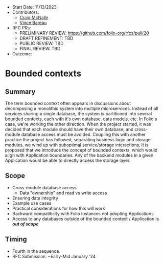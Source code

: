 * Start Date: 11/13/2023
* Contributors:
  * [Craig McNally](cmcnally@ebsco.com)
  * [Vince Bareau](vbareau@ebsco.com)
* RFC PRs:
  * PRELIMINARY REVIEW: https://github.com/folio-org/rfcs/pull/20
  * DRAFT REFINEMENT: TBD
  * PUBLIC REVIEW: TBD
  * FINAL REVIEW: TBD
* Outcome: 

# Bounded contexts

## Summary
The term bounded context often appears in discussions about decomposing a monolithic system into multiple microservices.  Instead of all services sharing a single database, the system is partitioned into several bounded contexts, each with it's own database, data models, etc.  In Folio's case, we're working the other direction.  When the project started, it was decided that each module should have their own database, and cross-module database access must be avoided.  Coupling this with another practice the project has followed, separating business logic and storage modules, we wind up with suboptimal service/storage interactions.  It is proposed that we introduce the concept of bounded contexts, which would align with Application boundaries.  Any of the backend modules in a given Application would be able to directly access the storage layer.

## Scope
* Cross-module database access
  * Data "ownership" and read vs write access
* Ensuring data integrity
* Example use cases
* Practical considerations for how this will work
* Backward compatibility with Folio instances not adopting Applications
* Access to any databases outside of the bounded context / Application is ***out of scope***

## Timing
* Fourth in the sequence.
* RFC Submission: ~Early-Mid January '24
